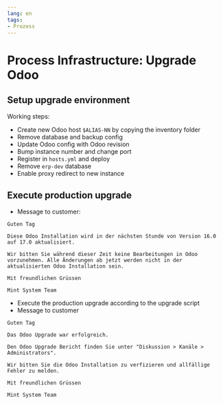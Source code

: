 ```yaml
---
lang: en
tags:
- Prozess
---
```

# Process Infrastructure: Upgrade Odoo

## Setup upgrade environment

Working steps:
* Create new Odoo host `$ALIAS-NN` by copying the inventory folder
* Remove database and backup config
* Update Odoo config with Odoo revision
* Bump instance number and change port
* Register in `hosts.yml` and deploy
* Remove `erp-dev` database
* Enable proxy redirect to new instance

## Execute production upgrade

* Message to customer:

```
Guten Tag

Diese Odoo Installation wird in der nächsten Stunde von Version 16.0 auf 17.0 aktualisiert.

Wir bitten Sie während dieser Zeit keine Bearbeitungen in Odoo vorzunehmen. Alle Änderungen ab jetzt werden nicht in der aktualisierten Odoo Installation sein.

Mit freundlichen Grüssen

Mint System Team
```

* Execute the production upgrade according to the upgrade script
* Message to customer

```
Guten Tag

Das Odoo Upgrade war erfolgreich.

Den Odoo Upgrade Bericht finden Sie unter "Diskussion > Kanäle > Administrators".

Wir bitten Sie die Odoo Installation zu verfizieren und allfällige Fehler zu melden.

Mit freundlichen Grüssen

Mint System Team
```